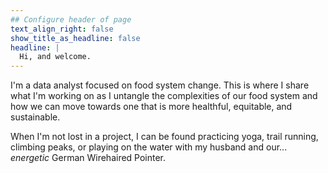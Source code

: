```yaml
---
## Configure header of page
text_align_right: false
show_title_as_headline: false
headline: |
  Hi, and welcome.
---
```


<!-- this is a subheadline -->
I'm a data analyst focused on food system change. This is where I share what I'm working on as I untangle the complexities of our food system and how we can move towards one that is more healthful, equitable, and sustainable.

When I'm not lost in a project, I can be found practicing yoga, trail running, climbing peaks, or playing on the water with my husband and our... *energetic* German Wirehaired Pointer.
